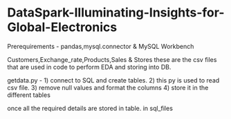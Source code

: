 # DataSpark-Illuminating-Insights-for-Global-Electronics

Prerequirements - pandas,mysql.connector & MySQL Workbench

Customers,Exchange_rate,Products,Sales & Stores these are the csv files that are used in code to perform EDA and storing into DB.

getdata.py - 1) connect to SQL and create tables.
             2) this py is used to read csv file.
             3) remove null values and format the columns
             4) store it in the different tables

once all the required details are stored in table. in sql_files
